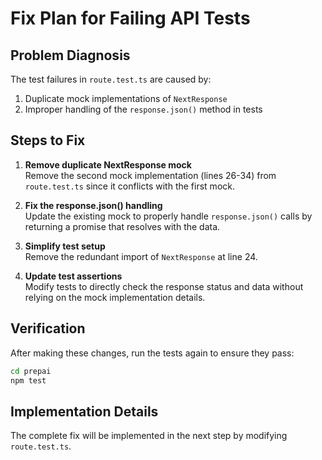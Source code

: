 # Fix Plan for Failing API Tests

## Problem Diagnosis
The test failures in `route.test.ts` are caused by:
1. Duplicate mock implementations of `NextResponse`
2. Improper handling of the `response.json()` method in tests

## Steps to Fix

1. **Remove duplicate NextResponse mock**  
   Remove the second mock implementation (lines 26-34) from `route.test.ts` since it conflicts with the first mock.

2. **Fix the response.json() handling**  
   Update the existing mock to properly handle `response.json()` calls by returning a promise that resolves with the data.

3. **Simplify test setup**  
   Remove the redundant import of `NextResponse` at line 24.

4. **Update test assertions**  
   Modify tests to directly check the response status and data without relying on the mock implementation details.

## Verification
After making these changes, run the tests again to ensure they pass:
```bash
cd prepai
npm test
```

## Implementation Details
The complete fix will be implemented in the next step by modifying `route.test.ts`.
